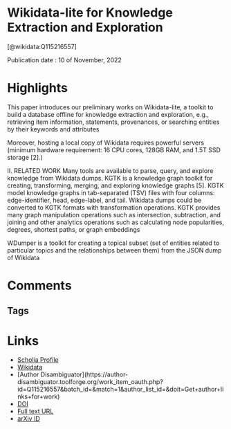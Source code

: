 
Wikidata-lite for Knowledge Extraction and Exploration
======================================================
  
  [@wikidata:Q115216557]  
  
Publication date : 10 of November, 2022  

# Highlights

This paper introduces our preliminary works on Wikidata-lite, a toolkit to build a database offline for knowledge extraction and exploration, e.g., retrieving item information, statements, provenances, or searching entities by their keywords and attributes

Moreover, hosting a local
copy of Wikidata requires powerful servers (minimum hardware requirement: 16 CPU cores, 128GB RAM, and 1.5T SSD
storage [2].)

II. RELATED WORK
Many tools are available to parse, query, and explore knowledge from Wikidata dumps. KGTK is a knowledge graph
toolkit for creating, transforming, merging, and exploring
knowledge graphs [5]. KGTK model knowledge graphs in
tab-separated (TSV) files with four columns: edge-identifier,
head, edge-label, and tail. Wikidata dumps could be converted
to KGTK formats with transformation operations. KGTK
provides many graph manipulation operations such as intersection, subtraction, and joining and other analytics operations
such as calculating node popularities, degrees, shortest paths,
or graph embeddings

WDumper is a toolkit for creating a topical subset (set
of entities related to particular topics and the relationships
between them) from the JSON dump of Wikidata


# Comments

## Tags

# Links
  
 * [Scholia Profile](https://scholia.toolforge.org/work/Q115216557)  
 * [Wikidata](https://www.wikidata.org/wiki/Q115216557)  
 * [Author Disambiguator](https://author-
disambiguator.toolforge.org/work_item_oauth.php?id=Q115216557&batch_id=&match=1&author_list_id=&doit=Get+author+links+for+work)  
 * [DOI](https://doi.org/10.48550/ARXIV.2211.05416)  
 * [Full text URL](https://arxiv.org/pdf/2211.05416.pdf)  
 * [arXiv ID](https://arxiv.org/pdf/2211.05416.pdf)  
